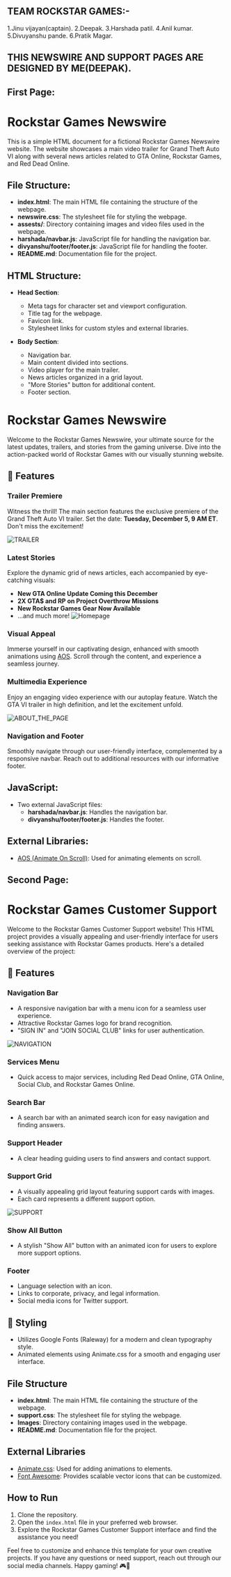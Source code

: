   ## TEAM ROCKSTAR GAMES:-

  1.Jinu vijayan(captain).
  2.Deepak.
  3.Harshada patil.
  4.Anil kumar.
  5.Divuyanshu pande.
  6.Pratik Magar.

## THIS NEWSWIRE AND SUPPORT PAGES ARE DESIGNED BY ME(DEEPAK).

## First Page:

# Rockstar Games Newswire

This is a simple HTML document for a fictional Rockstar Games Newswire website. The website showcases a main video trailer for Grand Theft Auto VI along with several news articles related to GTA Online, Rockstar Games, and Red Dead Online.

## File Structure:

- **index.html**: The main HTML file containing the structure of the webpage.
- **newswire.css**: The stylesheet file for styling the webpage.
- **assests/**: Directory containing images and video files used in the webpage.
- **harshada/navbar.js**: JavaScript file for handling the navigation bar.
- **divyanshu/footer/footer.js**: JavaScript file for handling the footer.
- **README.md**: Documentation file for the project.

## HTML Structure:

- **Head Section**:
  - Meta tags for character set and viewport configuration.
  - Title tag for the webpage.
  - Favicon link.
  - Stylesheet links for custom styles and external libraries.
  
- **Body Section**:
  - Navigation bar.
  - Main content divided into sections.
  - Video player for the main trailer.
  - News articles organized in a grid layout.
  - "More Stories" button for additional content.
  - Footer section.

# Rockstar Games Newswire

Welcome to the Rockstar Games Newswire, your ultimate source for the latest updates, trailers, and stories from the gaming universe. Dive into the action-packed world of Rockstar Games with our visually stunning website.

## 🚀 Features

### Trailer Premiere
Witness the thrill! The main section features the exclusive premiere of the Grand Theft Auto VI trailer. Set the date: **Tuesday, December 5, 9 AM ET**. Don't miss the excitement!

![TRAILER](./newswire/GTA%20trailer.png)

### Latest Stories
Explore the dynamic grid of news articles, each accompanied by eye-catching visuals:
- **New GTA Online Update Coming this December**
- **2X GTA$ and RP on Project Overthrow Missions**
- **New Rockstar Games Gear Now Available**
- ...and much more!
![Homepage](./newswire/Main%20image.png)

### Visual Appeal
Immerse yourself in our captivating design, enhanced with smooth animations using [AOS](https://michalsnik.github.io/aos/). Scroll through the content, and experience a seamless journey.

### Multimedia Experience
Enjoy an engaging video experience with our autoplay feature. Watch the GTA VI trailer in high definition, and let the excitement unfold.

![ABOUT_THE_PAGE](./newswire/newswire%20games.png)

### Navigation and Footer
Smoothly navigate through our user-friendly interface, complemented by a responsive navbar. Reach out to additional resources with our informative footer.

## JavaScript:
- Two external JavaScript files:
  - **harshada/navbar.js**: Handles the navigation bar.
  - **divyanshu/footer/footer.js**: Handles the footer.

## External Libraries:
- [AOS (Animate On Scroll)](https://michalsnik.github.io/aos/): Used for animating elements on scroll.

## Second Page:

# Rockstar Games Customer Support

Welcome to the Rockstar Games Customer Support website! This HTML project provides a visually appealing and user-friendly interface for users seeking assistance with Rockstar Games products. Here's a detailed overview of the project:

## 🚀 Features

### Navigation Bar
- A responsive navigation bar with a menu icon for a seamless user experience.
- Attractive Rockstar Games logo for brand recognition.
- "SIGN IN" and "JOIN SOCIAL CLUB" links for user authentication.

![NAVIGATION](./newswire/supportheader.png)

### Services Menu
- Quick access to major services, including Red Dead Online, GTA Online, Social Club, and Rockstar Games Online.

### Search Bar
- A search bar with an animated search icon for easy navigation and finding answers.

### Support Header
- A clear heading guiding users to find answers and contact support.

### Support Grid
- A visually appealing grid layout featuring support cards with images.
- Each card represents a different support option.

![SUPPORT](./newswire/Supportimage.png)

### Show All Button
- A stylish "Show All" button with an animated icon for users to explore more support options.

### Footer
- Language selection with an icon.
- Links to corporate, privacy, and legal information.
- Social media icons for Twitter support.

## 🎨 Styling
- Utilizes Google Fonts (Raleway) for a modern and clean typography style.
- Animated elements using Animate.css for a smooth and engaging user interface.

## File Structure

- **index.html**: The main HTML file containing the structure of the webpage.
- **support.css**: The stylesheet file for styling the webpage.
- **Images**: Directory containing images used in the webpage.
- **README.md**: Documentation file for the project.

## External Libraries

- [Animate.css](https://cdnjs.cloudflare.com/ajax/libs/animate.css/4.1.1/animate.min.css): Used for adding animations to elements.
- [Font Awesome](https://cdnjs.cloudflare.com/ajax/libs/font-awesome/6.5.1/css/all.min.css): Provides scalable vector icons that can be customized.

## How to Run

1. Clone the repository.
2. Open the `index.html` file in your preferred web browser.
3. Explore the Rockstar Games Customer Support interface and find the assistance you need!

Feel free to customize and enhance this template for your own creative projects. If you have any questions or need support, reach out through our social media channels. Happy gaming! 🎮🚀